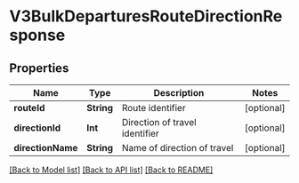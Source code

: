 # V3BulkDeparturesRouteDirectionResponse

## Properties
Name | Type | Description | Notes
------------ | ------------- | ------------- | -------------
**routeId** | **String** | Route identifier | [optional] 
**directionId** | **Int** | Direction of travel identifier | [optional] 
**directionName** | **String** | Name of direction of travel | [optional] 

[[Back to Model list]](../README.md#documentation-for-models) [[Back to API list]](../README.md#documentation-for-api-endpoints) [[Back to README]](../README.md)


